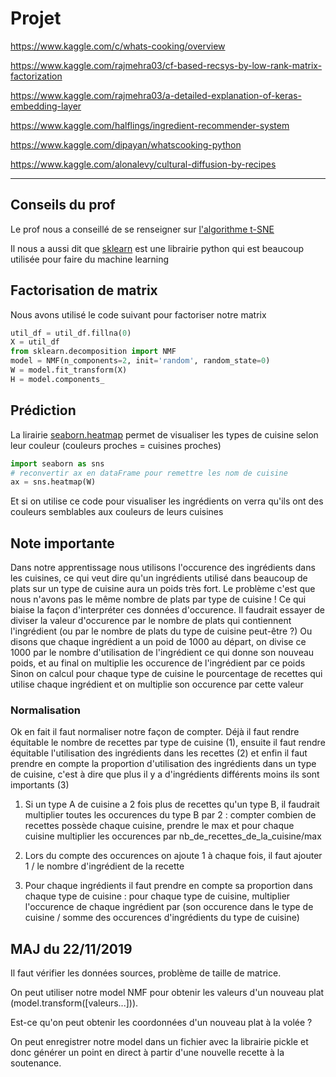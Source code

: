 # Projet

<https://www.kaggle.com/c/whats-cooking/overview>

<https://www.kaggle.com/rajmehra03/cf-based-recsys-by-low-rank-matrix-factorization>

<https://www.kaggle.com/rajmehra03/a-detailed-explanation-of-keras-embedding-layer>

<https://www.kaggle.com/halflings/ingredient-recommender-system>

<https://www.kaggle.com/dipayan/whatscooking-python>

<https://www.kaggle.com/alonalevy/cultural-diffusion-by-recipes>

---

## Conseils du prof

Le prof nous a conseillé de se renseigner sur [l'algorithme t-SNE](https://fr.wikipedia.org/wiki/Algorithme_t-SNE)

Il nous a aussi dit que [sklearn](https://scikit-learn.org/) est une librairie python qui est beaucoup utilisée pour faire du machine learning

## Factorisation de matrix

Nous avons utilisé le code suivant pour factoriser notre matrix

```python
util_df = util_df.fillna(0)
X = util_df
from sklearn.decomposition import NMF
model = NMF(n_components=2, init='random', random_state=0)
W = model.fit_transform(X)
H = model.components_
```

## Prédiction

La lirairie [seaborn.heatmap](http://seaborn.pydata.org/generated/seaborn.heatmap.html) permet de visualiser les types de cuisine selon leur couleur (couleurs proches = cuisines proches)

```python
import seaborn as sns
# reconvertir ax en dataFrame pour remettre les nom de cuisine
ax = sns.heatmap(W)
```

Et si on utilise ce code pour visualiser les ingrédients on verra qu'ils ont des couleurs semblables aux couleurs de leurs cuisines

## Note importante

Dans notre apprentissage nous utilisons l'occurence des ingrédients dans les cuisines, ce qui veut dire qu'un ingrédients utilisé dans beaucoup de plats sur un type de cuisine aura un poids très fort. Le problème c'est que nous n'avons pas le même nombre de plats par type de cuisine ! Ce qui biaise la façon d'interpréter ces données d'occurence. Il faudrait essayer de diviser la valeur d'occurence par le nombre de plats qui contiennent l'ingrédient (ou par le nombre de plats du type de cuisine peut-être ?)
Ou disons que chaque ingrédient a un poid de 1000 au départ, on divise ce 1000 par le nombre d'utilisation de l'ingrédient ce qui donne son nouveau poids, et au final on multiplie les occurence de l'ingrédient par ce poids
Sinon on calcul pour chaque type de cuisine le pourcentage de recettes qui utilise chaque ingrédient et on multiplie son occurence par cette valeur

### Normalisation

Ok en fait il faut normaliser notre façon de compter. Déjà il faut rendre équitable le nombre de recettes par type de cuisine (1), ensuite il faut rendre équitable l'utilisation des ingrédients dans les recettes (2) et enfin il faut prendre en compte la proportion d'utilisation des ingrédients dans un type de cuisine, c'est à dire que plus il y a d'ingrédients différents moins ils sont importants (3)

1. Si un type A de cuisine a 2 fois plus de recettes qu'un type B, il faudrait multiplier toutes les occurences du type B par 2 : compter combien de recettes possède chaque cuisine, prendre le max et pour chaque cuisine multiplier les occurences par nb_de_recettes_de_la_cuisine/max

2. Lors du compte des occurences on ajoute 1 à chaque fois, il faut ajouter 1 / le nombre d'ingrédient de la recette

3. Pour chaque ingrédients il faut prendre en compte sa proportion dans chaque type de cuisine : pour chaque type de cuisine, multiplier l'occurence de chaque ingrédient par (son occurence dans le type de cuisine / somme des occurences d'ingrédients du type de cuisine)

## MAJ du 22/11/2019

Il faut vérifier les données sources, problème de taille de matrice.

On peut utiliser notre model NMF pour obtenir les valeurs d'un nouveau plat (model.transform([valeurs...])).

Est-ce qu'on peut obtenir les coordonnées d'un nouveau plat à la volée ?

On peut enregistrer notre model dans un fichier avec la librairie pickle et donc générer un point en direct à partir d'une nouvelle recette à la soutenance.
